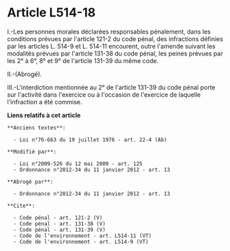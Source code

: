 # Article L514-18

I.-Les personnes morales déclarées responsables pénalement, dans les conditions prévues par l'article 121-2 du code pénal,
des infractions définies par les articles L. 514-9 et L. 514-11 encourent, outre l'amende suivant les modalités prévues par
l'article 131-38 du code pénal, les peines prévues par les 2° à 6°, 8° et 9° de l'article 131-39 du même code. 

II.-(Abrogé). 

III.-L'interdiction mentionnée au 2° de l'article 131-39 du code pénal porte sur l'activité dans l'exercice ou à l'occasion
de l'exercice de laquelle l'infraction a été commise.

**Liens relatifs à cet article**

	**Anciens textes**:

	  - Loi n°76-663 du 19 juillet 1976 - art. 22-4 (Ab)

	**Modifié par**:

	  - Loi n°2009-526 du 12 mai 2009 - art. 125
	  - Ordonnance n°2012-34 du 11 janvier 2012 - art. 13

	**Abrogé par**:

	  - Ordonnance n°2012-34 du 11 janvier 2012 - art. 13

	**Cite**:

	  - Code pénal - art. 121-2 (V)
	  - Code pénal - art. 131-38 (V)
	  - Code pénal - art. 131-39 (V)
	  - Code de l'environnement - art. L514-11 (VT)
	  - Code de l'environnement - art. L514-9 (VT)
